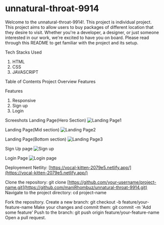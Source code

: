 # unnatural-throat-9914

Welcome to the unnatural-throat-9914!. This project is individual project. This project aims to allow users to buy packages of different location that they desire to visit. Whether you're a developer, a designer, or just someone interested in our work, we're excited to have you on board. Please read through this README to get familiar with the project and its setup.

Tech Stacks Used
1. HTML
2. CSS
3. JAVASCRIPT

Table of Contents
Project Overview
Features

Features

1. Responsive
2. Sign up
3. Login

Screeshots
Landing Page(Hero Section)
![Landing Page1](https://i.ibb.co/GTKqHyt/Landing-page.png)

Landing Page(Mid section)
![Landing Page2](https://i.ibb.co/k5nV75p/landingpage2.png)

Landing Page(Bottom section)
![Landing Page3](https://i.ibb.co/BwHB5fg/landingpage3.png)

Sign Up page
![Sign up](https://i.ibb.co/TqsNrVS/signup.png)

Login Page
![Login page](https://i.ibb.co/BtTXXjf/login.png)


Deployement
Netlity: [https://vocal-kitten-2079e5.netlify.app/](https://vocal-kitten-2079e5.netlify.app/)

Clone the repository: git clone [https://github.com/your-username/project-name.git](https://github.com/maniRhombuz/unnatural-throat-9914.git)
Navigate to the project directory: cd project-name


Fork the repository.
Create a new branch: git checkout -b feature/your-feature-name
Make your changes and commit them: git commit -m 'Add some feature'
Push to the branch: git push origin feature/your-feature-name
Open a pull request.
